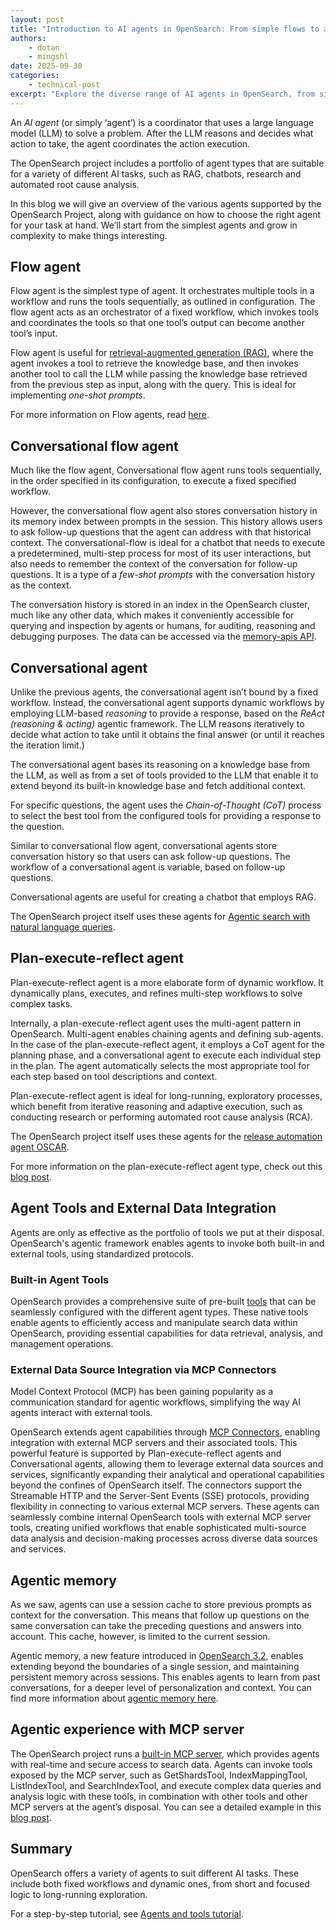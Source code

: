 ```yaml
---
layout: post
title: "Introduction to AI agents in OpenSearch: From simple flows to advanced ReAct multi-agent systems"
authors: 
    - dotan
    - mingshl
date: 2025-09-30
categories: 
    - technical-post
excerpt: "Explore the diverse range of AI agents in OpenSearch, from simple flow agents to advanced ReAct multi-agent systems. Learn how to choose the right agent for tasks like RAG, chatbots, research, and automated root cause analysis."
---
```


An *AI agent* (or simply ‘agent’) is a coordinator that uses a large language model (LLM) to solve a problem. After the LLM reasons and decides what action to take, the agent coordinates the action execution.

The OpenSearch project includes a portfolio of agent types that are suitable for a variety of different AI tasks, such as RAG, chatbots, research and automated root cause analysis.

In this blog we will give an overview of the various agents supported by the OpenSearch Project, along with guidance on how to choose the right agent for your task at hand. We’ll start from the simplest agents and grow in complexity to make things interesting.

## **Flow agent**

Flow agent is the simplest type of agent. It orchestrates multiple tools in a workflow and runs the tools sequentially, as outlined in configuration. The flow agent acts as an orchestrator of a fixed workflow, which invokes tools and coordinates the tools so that one tool’s output can become another tool’s input.

Flow agent is useful for [retrieval-augmented generation (RAG)](https://opensearch.org/blog/using-opensearch-for-retrieval-augmented-generation-rag/), where the agent invokes a tool to retrieve the knowledge base, and then invokes another tool to call the LLM while passing the knowledge base retrieved from the previous step as input, along with the query. This is ideal for implementing *one-shot prompts*.

For more information on Flow agents, read [here](https://docs.opensearch.org/latest/ml-commons-plugin/agents-tools/agents/flow/).

## **Conversational flow agent**

Much like the flow agent, Conversational flow agent runs tools sequentially, in the order specified in its configuration, to execute a fixed specified workflow.

However, the conversational flow agent also stores conversation history in its memory index between prompts in the session. This history allows users to ask follow-up questions that the agent can address with that historical context. The conversational-flow is ideal for a chatbot that needs to execute a predetermined, multi-step process for most of its user interactions, but also needs to remember the context of the conversation for follow-up questions. It is a type of a *few-shot prompts* with the conversation history as the context.

The conversation history is stored in an index in the OpenSearch cluster, much like any other data, which makes it conveniently accessible for querying and inspection by agents or humans, for auditing, reasoning and debugging purposes. The data can be accessed via the [memory-apis API](https://docs.opensearch.org/latest/ml-commons-plugin/api/memory-apis/index/).

## **Conversational agent**

Unlike the previous agents, the conversational agent isn’t bound by a fixed workflow. Instead, the conversational agent supports dynamic workflows by employing LLM-based *reasoning* to provide a response, based on the *ReAct (reasoning & acting)* agentic framework. The LLM reasons iteratively to decide what action to take until it obtains the final answer (or until it reaches the iteration limit.)

The conversational agent bases its reasoning on a knowledge base from the LLM, as well as from a set of tools provided to the LLM that enable it to extend beyond its built-in knowledge base and fetch additional context.

For specific questions, the agent uses the *Chain-of-Thought (CoT)* process to select the best tool from the configured tools for providing a response to the question.

Similar to conversational flow agent, conversational agents store conversation history so that users can ask follow-up questions. The workflow of a conversational agent is variable, based on follow-up questions.

Conversational agents are useful for creating a chatbot that employs RAG.

The OpenSearch project itself uses these agents for [Agentic search with natural language queries](https://github.com/opensearch-project/ml-commons/blob/main/docs/tutorials/agentic_search/agentic_search_llm_generated_type.md).

## **Plan-execute-reflect agent**

Plan-execute-reflect agent is a more elaborate form of dynamic workflow. It dynamically plans, executes, and refines multi-step workflows to solve complex tasks.

Internally, a plan-execute-reflect agent uses the multi-agent pattern in OpenSearch. Multi-agent enables chaining agents and defining sub-agents. In the case of the plan-execute-reflect agent, it employs a CoT agent for the planning phase, and a conversational agent to execute each individual step in the plan. The agent automatically selects the most appropriate tool for each step based on tool descriptions and context.

Plan-execute-reflect agent is ideal for long-running, exploratory processes, which benefit from iterative reasoning and adaptive execution, such as conducting research or performing automated root cause analysis (RCA).

The OpenSearch project itself uses these agents for the [release automation agent OSCAR](https://github.com/opensearch-project/oscar-ai-bot).

For more information on the plan-execute-reflect agent type, check out this [blog post](https://opensearch.org/blog/intelligent-troubleshooting-using-opensearch-3-0s-plan-execute-reflect-agent/).

## **Agent Tools and External Data Integration**
Agents are only as effective as the portfolio of tools we put at their disposal. OpenSearch's agentic framework enables agents to invoke both built-in and external tools, using standardized protocols.

### **Built-in Agent Tools**
OpenSearch provides a comprehensive suite of pre-built [tools](https://docs.opensearch.org/latest/ml-commons-plugin/agents-tools/tools/index/) that can be seamlessly configured with the different agent types. These native tools enable agents to efficiently access and manipulate search data within OpenSearch, providing essential capabilities for data retrieval, analysis, and management operations.
 
### **External Data Source Integration via MCP Connectors**
Model Context Protocol (MCP) has been gaining popularity as a communication standard for agentic workflows, simplifying the way AI agents interact with external tools.

OpenSearch extends agent capabilities through [MCP Connectors](https://docs.opensearch.org/latest/ml-commons-plugin/agents-tools/mcp/index/), enabling integration with external MCP servers and their associated tools. This powerful feature is supported by Plan-execute-reflect agents and Conversational agents, allowing them to leverage external data sources and services, significantly expanding their analytical and operational capabilities beyond the confines of OpenSearch itself. The connectors support the Streamable HTTP and the Server-Sent Events (SSE) protocols, providing flexibility in connecting to various external MCP servers. These agents can seamlessly combine internal OpenSearch tools with external MCP server tools, creating unified workflows that enable sophisticated multi-source data analysis and decision-making processes across diverse data sources and services.

## **Agentic memory**

As we saw, agents can use a session cache to store previous prompts as context for the conversation. This means that follow up questions on the same conversation can take the preceding questions and answers into account. This cache, however, is limited to the current session.

Agentic memory, a new feature introduced in [OpenSearch 3.2](https://opensearch.org/blog/introducing-opensearch-3-2-next-generation-search-and-anayltics-with-enchanced-ai-capabilities/), enables extending beyond the boundaries of a single session, and maintaining persistent memory across sessions. This enables agents to learn from past conversations, for a deeper level of personalization and context. You can find more information about [agentic memory here](https://docs.opensearch.org/latest/ml-commons-plugin/api/agentic-memory-apis/index/).

## **Agentic experience with MCP server**

The OpenSearch project runs a [built-in MCP server](https://opensearch.org/blog/introducing-mcp-in-opensearch/), which provides agents with real-time and secure access to search data. Agents can invoke tools exposed by the MCP server, such as GetShardsTool, IndexMappingTool, ListIndexTool, and SearchIndexTool, and execute complex data queries and analysis logic with these tools, in combination with other tools and other MCP servers at the agent’s disposal. You can see a detailed example in this [blog post](https://opensearch.org/blog/unlocking-agentic-ai-experiences-with-opensearch/).

## **Summary**

OpenSearch offers a variety of agents to suit different AI tasks. These include both fixed workflows and dynamic ones, from short and focused logic to long-running exploration.

For a step-by-step tutorial, see [Agents and tools tutorial](https://docs.opensearch.org/latest/ml-commons-plugin/agents-tools/agents-tools-tutorial/).
